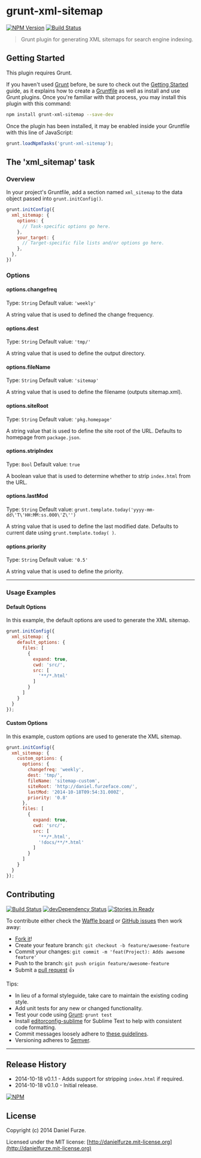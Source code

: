# grunt-xml-sitemap
[![NPM Version][npm-image]][npm-url]
[![Build Status][travis-image]][travis-url]

> Grunt plugin for generating XML sitemaps for search engine indexing.

## Getting Started
This plugin requires Grunt.

If you haven't used [Grunt](http://gruntjs.com/) before, be sure to check out the [Getting Started](http://gruntjs.com/getting-started) guide, as it explains how to create a [Gruntfile](http://gruntjs.com/sample-gruntfile) as well as install and use Grunt plugins. Once you're familiar with that process, you may install this plugin with this command:

```sh
npm install grunt-xml-sitemap --save-dev
```

Once the plugin has been installed, it may be enabled inside your Gruntfile with this line of JavaScript:

```js
grunt.loadNpmTasks('grunt-xml-sitemap');
```

## The 'xml_sitemap' task

### Overview
In your project's Gruntfile, add a section named `xml_sitemap` to the data object passed into `grunt.initConfig()`.

```js
grunt.initConfig({
  xml_sitemap: {
    options: {
      // Task-specific options go here.
    },
    your_target: {
      // Target-specific file lists and/or options go here.
    },
  },
})
```

### Options

#### options.changefreq
Type: `String`
Default value: `'weekly'`

A string value that is used to defined the change frequency.

#### options.dest
Type: `String`
Default value: `'tmp/'`

A string value that is used to define the output directory.

#### options.fileName
Type: `String`
Default value: `'sitemap'`

A string value that is used to define the filename (outputs sitemap.xml).

#### options.siteRoot
Type: `String`
Default value: `'pkg.homepage'`

A string value that is used to define the site root of the URL. Defaults to homepage from `package.json`.

#### options.stripIndex
Type: `Bool`
Default value: `true`

A boolean value that is used to determine whether to strip `index.html` from the URL.

#### options.lastMod
Type: `String`
Default value: `grunt.template.today('yyyy-mm-dd\'T\'HH:MM:ss.000\'Z\'')`

A string value that is used to define the last modified date. Defaults to current date using `grunt.template.today( )`.

#### options.priority
Type: `String`
Default value: `'0.5'`

A string value that is used to define the priority.

* * *

### Usage Examples

#### Default Options
In this example, the default options are used to generate the XML sitemap.

```js
grunt.initConfig({
  xml_sitemap: {
    default_options: {
      files: [
        {
          expand: true,
          cwd: 'src/',
          src: [
            '**/*.html'
          ]
        }
      ]
    }
  }
});
```

#### Custom Options
In this example, custom options are used to generate the XML sitemap.

```js
grunt.initConfig({
  xml_sitemap: {
    custom_options: {
      options: {
        changefreq: 'weekly',
        dest: 'tmp/',
        fileName: 'sitemap-custom',
        siteRoot: 'http://daniel.furzeface.com/',
        lastMod: '2014-10-18T09:54:31.000Z',
        priority: '0.8'
      },
      files: [
        {
          expand: true,
          cwd: 'src/',
          src: [
            '**/*.html',
            '!docs/**/*.html'
          ]
        }
      ]
    }
  }
});
```

## Contributing
[![Build Status][travis-image]][travis-url]
[![devDependency Status][dev-dependency-image]][dev-dependency-url]
[![Stories in Ready][waffle-image]][waffle-url]

To contribute either check the [Waffle board](https://waffle.io/furzeface/grunt-xml-sitemap) or [GitHub issues](https://github.com/furzeface/grunt-xml-sitemap/issues) then work away:

* [Fork it](https://github.com/furzeface/grunt-xml-sitemap/fork)!
* Create your feature branch: `git checkout -b feature/awesome-feature`
* Commit your changes: `git commit -m 'feat(Project): Adds awesome feature'`
* Push to the branch: `git push origin feature/awesome-feature`
* Submit a [pull request](https://github.com/furzeface/grunt-xml-sitemap/pulls) :+1:

Tips:
* In lieu of a formal styleguide, take care to maintain the existing coding style. 
* Add unit tests for any new or changed functionality. 
* Test your code using [Grunt](http://gruntjs.com): `grunt test`
* Install [editorconfig-sublime](https://github.com/sindresorhus/editorconfig-sublime) for Sublime Text to help with consistent code formatting.
* Commit messages loosely adhere to [these guidelines](https://github.com/angular/angular.js/blob/master/CONTRIBUTING.md#commit).
* Versioning adheres to [Semver](http://semver.org).

* * *

## Release History
- 2014-10-18 v0.1.1 - Adds support for stripping `index.html` if required. 
- 2014-10-18 v0.1.0 - Initial release. 

[![NPM](https://nodei.co/npm/grunt-xml-sitemap.png?downloads=true&downloadRank=true&stars=true)](https://nodei.co/npm/grunt-xml-sitemap)

## License
Copyright (c) 2014 Daniel Furze. 

Licensed under the MIT license: [http://danielfurze.mit-license.org](http://danielfurze.mit-license.org)


[npm-url]: http://badge.fury.io/js/grunt-xml-sitemap
[npm-image]: https://badge.fury.io/js/grunt-xml-sitemap.svg
[travis-url]: http://travis-ci.org/furzeface/grunt-xml-sitemap
[travis-image]: https://secure.travis-ci.org/furzeface/grunt-xml-sitemap.svg?branch=master
[waffle-url]: https://waffle.io/furzeface/grunt-xml-sitemap
[waffle-image]: https://badge.waffle.io/furzeface/grunt-xml-sitemap.svg?label=ready&title=Ready
[dev-dependency-url]: https://david-dm.org/furzeface/grunt-xml-sitemap#info=devDependencies
[dev-dependency-image]: https://david-dm.org/furzeface/grunt-xml-sitemap/dev-status.svg

